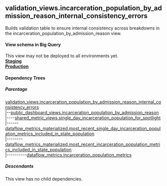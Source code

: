 ## validation_views.incarceration_population_by_admission_reason_internal_consistency_errors
 Builds validation table to ensure
internal consistency across breakdowns in the incarceration_population_by_admission_reason view.

#### View schema in Big Query
This view may not be deployed to all environments yet.<br/>
[**Staging**](https://console.cloud.google.com/bigquery?pli=1&p=recidiviz-staging&page=table&project=recidiviz-staging&d=validation_views&t=incarceration_population_by_admission_reason_internal_consistency_errors)
<br/>
[**Production**](https://console.cloud.google.com/bigquery?pli=1&p=recidiviz-123&page=table&project=recidiviz-123&d=validation_views&t=incarceration_population_by_admission_reason_internal_consistency_errors)
<br/>

#### Dependency Trees

##### Parentage
[validation_views.incarceration_population_by_admission_reason_internal_consistency_errors](../validation_views/incarceration_population_by_admission_reason_internal_consistency_errors.md) <br/>
|--[public_dashboard_views.incarceration_population_by_admission_reason](../public_dashboard_views/incarceration_population_by_admission_reason.md) <br/>
|----[shared_metric_views.single_day_incarceration_population_for_spotlight](../shared_metric_views/single_day_incarceration_population_for_spotlight.md) <br/>
|------[dataflow_metrics_materialized.most_recent_single_day_incarceration_population_metrics_included_in_state_population](../dataflow_metrics_materialized/most_recent_single_day_incarceration_population_metrics_included_in_state_population.md) <br/>
|--------[dataflow_metrics_materialized.most_recent_incarceration_population_metrics_included_in_state_population](../dataflow_metrics_materialized/most_recent_incarceration_population_metrics_included_in_state_population.md) <br/>
|----------[dataflow_metrics.incarceration_population_metrics](../../metrics/incarceration/incarceration_population_metrics.md) <br/>


##### Descendants
This view has no child dependencies.
